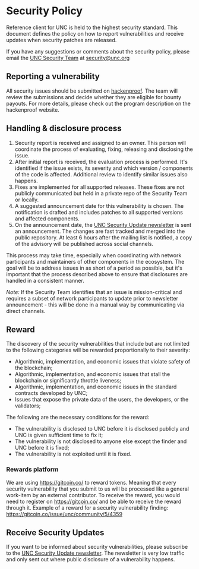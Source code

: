 # Security Policy

Reference client for UNC is held to the highest security standard.
This document defines the policy on how to report vulnerabilities and receive updates when security patches are released.

If you have any suggestions or comments about the security policy, please email the [UNC Security Team](mailto:security@unc.org) at security@unc.org

## Reporting a vulnerability

All security issues should be submitted on [hackenproof](https://hackenproof.com/unc). The team will review the submissions and decide whether they are eligible for bounty payouts. For more details, please check out the program description on the hackenproof website.

## Handling & disclosure process

1. Security report is received and assigned to an owner. This person will coordinate the process of evaluating, fixing, releasing and disclosing the issue.
2. After initial report is received, the evaluation process is performed. It's identified if the issue exists, its severity and which version / components of the code is affected. Additional review to identify similar issues also happens. 
3. Fixes are implemented for all supported releases. These fixes are not publicly communicated but held in a private repo of the Security Team or locally.
4. A suggested announcement date for this vulnerability is chosen. The notification is drafted and includes patches to all supported versions and affected components.
5. On the announcement date, the [UNC Security Update newsletter](https://groups.google.com/a/unc.org/g/security-updates) is sent an announcement. The changes are fast tracked and merged into the public repository. At least 6 hours after the mailing list is notified, a copy of the advisory will be published across social channels. 

This process may take time, especially when coordinating with network participants and maintainers of other components in the ecosystem.
The goal will be to address issues in as short of a period as possible, but it's important that the process described above to ensure that disclosures are handled in a consistent manner.  

*Note:* If the Security Team identifies that an issue is mission-critical and requires a subset of network participants to update prior to newsletter announcement - this will be done in a manual way by communicating via direct channels. 

## Reward

The discovery of the security vulnerabilities that include but are not limited to the following categories will be rewarded proportionally to their severity:
* Algorithmic, implementation, and economic issues that violate safety of the blockchain;
* Algorithmic, implementation, and economic issues that stall the blockchain or significantly throttle liveness;
* Algorithmic, implementation, and economic issues in the standard contracts developed by UNC;
* Issues that expose the private data of the users, the developers, or the validators;

The following are the necessary conditions for the reward:
* The vulnerability is disclosed to UNC before it is disclosed publicly and UNC is given sufficient time to fix it;
* The vulnerability is not disclosed to anyone else except the finder and UNC before it is fixed;
* The vulnerability is not exploited until it is fixed.

### Rewards platform

We are using https://gitcoin.co/ to reward tokens. Meaning that every security vulnerability that you submit to us will be processed like a general work-item by an external contributor. To receive the reward, you would need to register on https://gitcoin.co/ and be able to receive the reward through it. Example of a reward for a security vulnerability finding: https://gitcoin.co/issue/unc/community/5/4359


## Receive Security Updates

If you want to be informed about security vulnerabilities, please subscribe to the [UNC Security Update newsletter](https://groups.google.com/a/unc.org/g/security-updates).
The newsletter is very low traffic and only sent out where public disclosure of a vulnerability happens.
